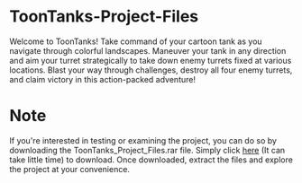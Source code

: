 # ToonTanks-Project-Files
 Welcome to ToonTanks! Take command of your cartoon tank as you navigate through colorful landscapes. Maneuver your tank in any direction and aim your turret strategically to take down enemy turrets fixed at various locations. Blast your way through challenges, destroy all four enemy turrets, and claim victory in this action-packed adventure!

# Note

If you're interested in testing or examining the project, you can do so by downloading the ToonTanks_Project_Files.rar file. Simply click [here](https://media.githubusercontent.com/media/Devesh5757/ToonTanks-Project-Files/main/ToonTanks_Project_Files.rar?download=true&token=AVL56IIA74OCPPUB7GAMTA3GDOPRI) (It can take little time) to download. Once downloaded, extract the files and explore the project at your convenience.
